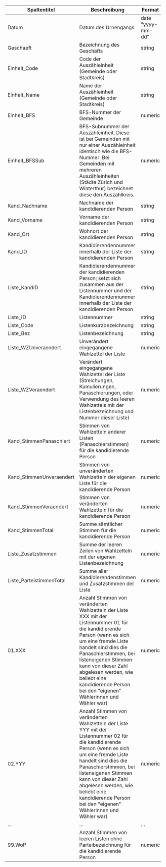 | Spaltentitel             | Beschreibung                                                                                                                                                                                                                                                                                                                                   | Format            |
| ------------------------ | ---------------------------------------------------------------------------------------------------------------------------------------------------------------------------------------------------------------------------------------------------------------------------------------------------------------------------------------------- | ----------------- |
| Datum                    | Datum des Urnengangs                                                                                                                                                                                                                                                                                                                           | date "yyyy-mm-dd" |
| Geschaeft                | Bezeichnung des Geschäfts                                                                                                                                                                                                                                                                                                                      | string            |
| Einheit_Code             | Code der Auszähleinheit (Gemeinde oder Stadtkreis)                                                                                                                                                                                                                                                                                             | string            |
| Einheit_Name             | Name der Auszähleinheit (Gemeinde oder Stadtkreis)                                                                                                                                                                                                                                                                                             | string            |
| Einheit_BFS              | BFS-Nummer der Gemeinde                                                                                                                                                                                                                                                                                                                        | numeric           |
| Einheit_BFSSub           | BFS-Subnummer der Auszähleinheit. Diese ist bei Gemeinden mit nur einer Auszähleinheit identisch wie die BFS-Nummer. Bei Gemeinden mit mehreren Auszähleinheiten (Städte Zürich und Winterthur) bezeichnet diese den Auszählkreis.                                                                                                             | numeric           |
| Kand_Nachname            | Nachname der kandidierenden Person                                                                                                                                                                                                                                                                                                             | string            |
| Kand_Vorname             | Vorname der kandidierenden Person                                                                                                                                                                                                                                                                                                              | string            |
| Kand_Ort                 | Wohnort der kandidierenden Person                                                                                                                                                                                                                                                                                                              | string            |
| Kand_ID                  | Kandidierendennummer innerhalb der Liste der kandidierenden Person                                                                                                                                                                                                                                                                             | string            |
| Liste_KandID             | Kandidierendennummer der kandidierenden Person; setzt sich zusammen aus der Listennummer und der Kandidierendennummer innerhalb der Liste der kandidierenden Person                                                                                                                                                                            | string            |
| Liste_ID                 | Listennummer                                                                                                                                                                                                                                                                                                                                   | string            |
| Liste_Code               | Listenkurzbezeichnung                                                                                                                                                                                                                                                                                                                          | string            |
| Liste_Bez                | Listenbezeichnung                                                                                                                                                                                                                                                                                                                              | string            |
| Liste_WZUnveraendert     | Unverändert eingegangene Wahlzettel der Liste                                                                                                                                                                                                                                                                                                  | numeric           |
| Liste_WZVeraendert       | Verändert eingegangene Wahlzettel der Liste (Streichungen, Kumulierungen, Panaschierungen, oder Verwendung des leeren Wahlzettels mit der Listenbezeichnung und Nummer dieser Liste)                                                                                                                                                           | numeric           |
| Kand_StimmenPanaschiert  | Stimmen von Wahlzetteln anderer Listen (Panaschierstimmen) für die kandidierende Person                                                                                                                                                                                                                                                        | numeric           |
| Kand_StimmenUnveraendert | Stimmen von unveränderten Wahlzetteln der eigenen Liste für die kandidierende Person                                                                                                                                                                                                                                                           | numeric           |
| Kand_StimmenVeraendert   | Stimmen von veränderten Wahlzetteln für die kandidierende Person                                                                                                                                                                                                                                                                               | numeric           |
| Kand_StimmenTotal        | Summe sämtlicher Stimmen für die kandidierende Person                                                                                                                                                                                                                                                                                          | numeric           |
| Liste_Zusatzstimmen      | Summe der leeren Zeilen von Wahlzetteln mit der eigenen Listenbezeichnung                                                                                                                                                                                                                                                                      | numeric           |
| Liste_ParteistimmenTotal | Summe aller Kandidierendenstimmen und Zusatzstimmen der Liste                                                                                                                                                                                                                                                                                  | numeric           |
| 01.XXX                   | Anzahl Stimmen von veränderten Wahlzetteln der Liste XXX mit der Listennummer 01 für die kandidierende Person (wenn es sich um eine fremde Liste handelt sind dies die Panaschierstimmen, bei listeneigenen Stimmen kann von dieser Zahl abgelesen werden, wie beliebt eine kandidierende Person bei den "eigenen" Wählerinnen und Wähler war) | numeric           |
| 02.YYY                   | Anzahl Stimmen von veränderten Wahlzetteln der Liste YYY mit der Listennummer 02 für die kandidierende Person (wenn es sich um eine fremde Liste handelt sind dies die Panaschierstimmen, bei listeneigenen Stimmen kann von dieser Zahl abgelesen werden, wie beliebt eine kandidierende Person bei den "eigenen" Wählerinnen und Wähler war) | numeric           |
| …                        | …                                                                                                                                                                                                                                                                                                                                              | …                 |
| 99.WoP                   | Anzahl Stimmen von leeren Listen ohne Parteibezeichnung für die kandidierende Person                                                                                                                                                                                                                                                           | numeric           |
